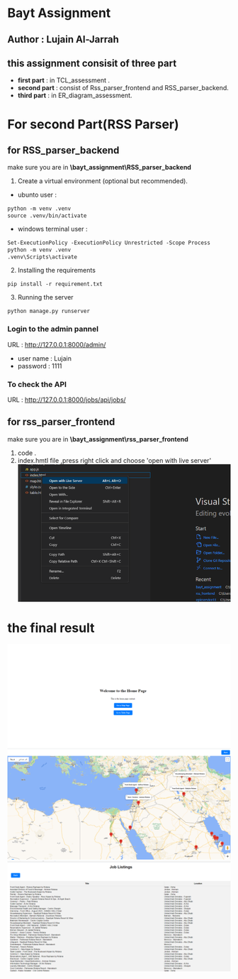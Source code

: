 # Bayt Assignment
## Author : Lujain Al-Jarrah

## this assignment consisit of three part

* **first part** : in TCL_assessment .
* **second part** : consist of Rss_parser_frontend and RSS_parser_backend.
* **third part** : in ER_diagram_assessment.


# For second Part(RSS Parser)
## for RSS_parser_backend

make sure you are in **\bayt_assignment\RSS_parser_backend**
1. Create a virtual environment (optional but recommended).
 *  ubunto user :
```
python -m venv .venv
source .venv/bin/activate
```
* windows terminal user :
```
Set-ExecutionPolicy -ExecutionPolicy Unrestricted -Scope Process
python -m venv .venv
.venv\Scripts\activate 
```

2. Installing the requirements
```
pip install -r requirement.txt
```

3.  Running the server

```
python manage.py runserver
```

### Login to the admin pannel
URL : http://127.0.0.1:8000/admin/

* user name : Lujain
* password : 1111

###  To check the API 

URL : http://127.0.0.1:8000/jobs/api/jobs/
 
## for rss_parser_frontend

make sure you are in **\bayt_assignment\rss_parser_frontend**
1. code .
2. index.hmtl file ,press right click and choose 'open with live server'
![html](./assess/html.png)

 # the final result
![homeView](./assess/homeView.png)
![mapView](./assess/mapView.png)
![tableView](./assess/tableView.png)
